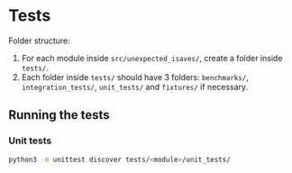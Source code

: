 # Tests
Folder structure:
1. For each module inside `src/unexpected_isaves/`, create a folder inside `tests/`.
2. Each folder inside `tests/` should have 3 folders: `benchmarks/`, `integration_tests/`, `unit_tests/` and `fixtures/` if necessary.

## Running the tests
### Unit tests
```bash
python3 -m unittest discover tests/<module>/unit_tests/
```